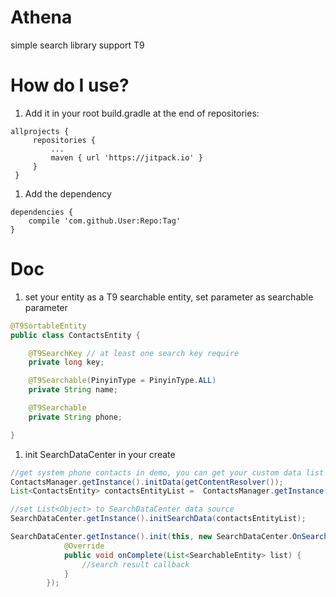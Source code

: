 # Athena

simple search library support T9

# How do I use?

1. Add it in your root build.gradle at the end of repositories:

```
allprojects {
     repositories {
         ...
         maven { url 'https://jitpack.io' }
     }
 }
```

1. Add the dependency

```
dependencies {
    compile 'com.github.User:Repo:Tag'
}
```

# Doc

1. set your entity as a T9 searchable entity, set parameter as searchable parameter

```java
@T9SortableEntity
public class ContactsEntity {

    @T9SearchKey // at least one search key require
    private long key;

    @T9Searchable(PinyinType = PinyinType.ALL)
    private String name;

    @T9Searchable
    private String phone;

}
```

1. init SearchDataCenter in your create

```java
//get system phone contacts in demo, you can get your custom data list here.
ContactsManager.getInstance().initData(getContentResolver());
List<ContactsEntity> contactsEntityList =  ContactsManager.getInstance().getContactsList();

//set List<Object> to SearchDataCenter data source
SearchDataCenter.getInstance().initSearchData(contactsEntityList);

SearchDataCenter.getInstance().init(this, new SearchDataCenter.OnSearchCompleteListener() {
            @Override
            public void onComplete(List<SearchableEntity> list) {
                //search result callback
            }
        });
```
